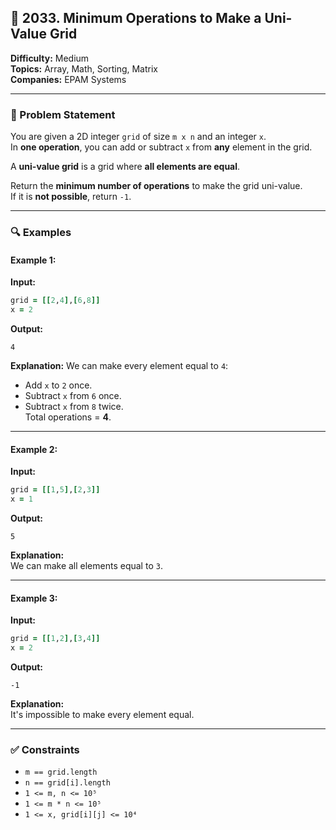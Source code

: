 ## 🧮 2033. Minimum Operations to Make a Uni-Value Grid

**Difficulty:** Medium  
**Topics:** Array, Math, Sorting, Matrix  
**Companies:** EPAM Systems

---

### 📝 Problem Statement

You are given a 2D integer `grid` of size `m x n` and an integer `x`.  
In **one operation**, you can add or subtract `x` from **any** element in the grid.

A **uni-value grid** is a grid where **all elements are equal**.

Return the **minimum number of operations** to make the grid uni-value.  
If it is **not possible**, return `-1`.

---

### 🔍 Examples

#### Example 1:
**Input:**
```ruby
grid = [[2,4],[6,8]]
x = 2
```

**Output:**
```
4
```

**Explanation:**
We can make every element equal to `4`:
- Add `x` to `2` once.
- Subtract `x` from `6` once.
- Subtract `x` from `8` twice.  
Total operations = **4**.

---

#### Example 2:
**Input:**
```ruby
grid = [[1,5],[2,3]]
x = 1
```

**Output:**
```
5
```

**Explanation:**  
We can make all elements equal to `3`.

---

#### Example 3:
**Input:**
```ruby
grid = [[1,2],[3,4]]
x = 2
```

**Output:**
```
-1
```

**Explanation:**  
It's impossible to make every element equal.

---

### ✅ Constraints
- `m == grid.length`
- `n == grid[i].length`
- `1 <= m, n <= 10⁵`
- `1 <= m * n <= 10⁵`
- `1 <= x, grid[i][j] <= 10⁴`
